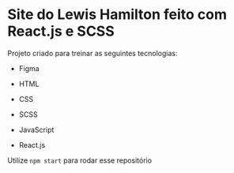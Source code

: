# Site do Lewis Hamilton feito com React.js e SCSS

Projeto criado para treinar as seguintes tecnologias:
* Figma
* HTML

* CSS
* SCSS

* JavaScript
* React.js

Utilize `npm start` para rodar esse repositório